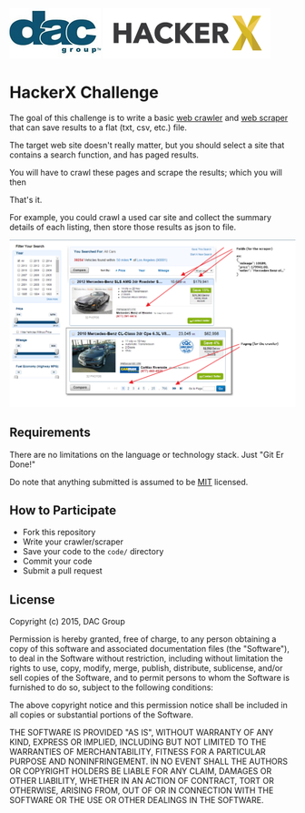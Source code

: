 ![dac-logo](dac-logo.jpg) ![hackerx-logo](hackerx-logo.png)

# HackerX Challenge

The goal of this challenge is to write a basic [web crawler](http://en.wikipedia.org/wiki/Web_crawler) and [web scraper](http://en.wikipedia.org/wiki/Web_scraping) that can save results to a flat (txt, csv, etc.) file.

The target web site doesn't really matter, but you should select a site that contains a search function, and has paged results.

You will have to crawl these pages and scrape the results; which you will then 

That's it.

For example, you could crawl a used car site and collect the summary details of each listing, then store those results as json to file.

![screenshot-01](screenshot-01.png)

## Requirements

There are no limitations on the language or technology stack. Just "Git Er Done!"

Do note that anything submitted is assumed to be [MIT](http://opensource.org/licenses/MIT) licensed.

## How to Participate

* Fork this repository
* Write your crawler/scraper
* Save your code to the `code/` directory
* Commit your code
* Submit a pull request

## License

Copyright (c) 2015, DAC Group

Permission is hereby granted, free of charge, to any person obtaining a copy
of this software and associated documentation files (the "Software"), to deal
in the Software without restriction, including without limitation the rights
to use, copy, modify, merge, publish, distribute, sublicense, and/or sell
copies of the Software, and to permit persons to whom the Software is
furnished to do so, subject to the following conditions:

The above copyright notice and this permission notice shall be included in
all copies or substantial portions of the Software.

THE SOFTWARE IS PROVIDED "AS IS", WITHOUT WARRANTY OF ANY KIND, EXPRESS OR
IMPLIED, INCLUDING BUT NOT LIMITED TO THE WARRANTIES OF MERCHANTABILITY,
FITNESS FOR A PARTICULAR PURPOSE AND NONINFRINGEMENT. IN NO EVENT SHALL THE
AUTHORS OR COPYRIGHT HOLDERS BE LIABLE FOR ANY CLAIM, DAMAGES OR OTHER
LIABILITY, WHETHER IN AN ACTION OF CONTRACT, TORT OR OTHERWISE, ARISING FROM,
OUT OF OR IN CONNECTION WITH THE SOFTWARE OR THE USE OR OTHER DEALINGS IN
THE SOFTWARE.
